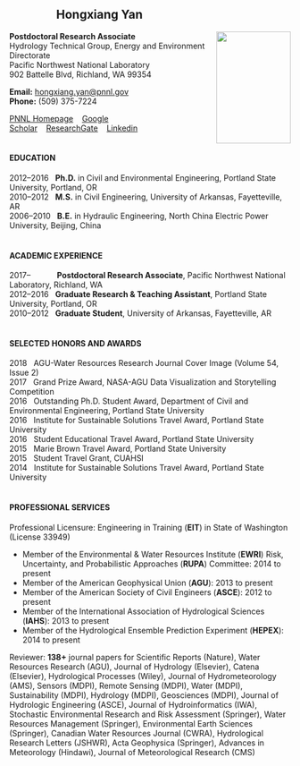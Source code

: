 <span style="margin-left: 20px;"></span> <h2 style="text-align: left;" markdown="1">&emsp;&emsp;&emsp;&emsp;Hongxiang Yan</h2>
<img src="https://drive.google.com/uc?id=1CCTnxFEZwMSKB5D1WFjoJavyOsYXoNoxFQ" width="133.5" height="200" align="right">



**Postdoctoral Research Associate** <br />
Hydrology Technical Group, Energy and Environment Directorate <br />
Pacific Northwest National Laboratory <br />
902 Battelle Blvd, Richland, WA 99354        

**Email:** hongxiang.yan@pnnl.gov <br />
**Phone:** (509) 375-7224

[PNNL Homepage](https://hydrology.pnnl.gov/staff/staff_info.asp?staff_num=3091)&nbsp;&nbsp;&nbsp;&nbsp;[Google Scholar](https://scholar.google.com/citations?user=d4lXobIAAAAJ&hl=en)&nbsp;&nbsp;&nbsp;&nbsp;[ResearchGate](https://www.researchgate.net/profile/Hongxiang_Yan)&nbsp;&nbsp;&nbsp;&nbsp;[Linkedin](https://www.linkedin.com/in/hongxiangyan/) <br /> <br />

#### EDUCATION

2012–2016&nbsp;&nbsp;&nbsp;**Ph.D.** in Civil and Environmental Engineering, Portland State University, Portland, OR <br />
2010–2012&nbsp;&nbsp;&nbsp;**M.S.** in Civil Engineering, University of Arkansas, Fayetteville, AR <br />
2006–2010&nbsp;&nbsp;&nbsp;**B.E.** in Hydraulic Engineering, North China Electric Power University, Beijing, China <br /> <br />

#### ACADEMIC EXPERIENCE 

2017–&nbsp;&nbsp;&nbsp;&nbsp;&nbsp;&nbsp;&nbsp;&nbsp;&nbsp;&nbsp;&nbsp;&nbsp;**Postdoctoral Research Associate**, Pacific Northwest National Laboratory, Richland, WA <br />
2012–2016&nbsp;&nbsp;&nbsp;**Graduate Research & Teaching Assistant**, Portland State University, Portland, OR <br />
2010–2012&nbsp;&nbsp;&nbsp;**Graduate Student**, University of Arkansas, Fayetteville, AR <br /> <br />

#### SELECTED HONORS AND AWARDS
2018&nbsp;&nbsp;&nbsp;AGU-Water Resources Research Journal Cover Image (Volume 54, Issue 2) <br />
2017&nbsp;&nbsp;&nbsp;Grand Prize Award, NASA-AGU Data Visualization and Storytelling Competition <br />
2016&nbsp;&nbsp;&nbsp;Outstanding Ph.D. Student Award, Department of Civil and Environmental Engineering, Portland State University <br />
2016&nbsp;&nbsp;&nbsp;Institute for Sustainable Solutions Travel Award, Portland State University <br />
2016&nbsp;&nbsp;&nbsp;Student Educational Travel Award, Portland State University <br />
2015&nbsp;&nbsp;&nbsp;Marie Brown Travel Award, Portland State University <br />
2015&nbsp;&nbsp;&nbsp;Student Travel Grant, CUAHSI <br />
2014&nbsp;&nbsp;&nbsp;Institute for Sustainable Solutions Travel Award, Portland State University <br /> <br />

#### PROFESSIONAL SERVICES 
Professional Licensure: Engineering in Training (**EIT**) in State of Washington (License 33949) 

- Member of the Environmental & Water Resources Institute (**EWRI**) Risk, Uncertainty, and Probabilistic Approaches (**RUPA**) Committee: 2014 to present
- Member of the American Geophysical Union (**AGU**): 2013 to present
- Member of the American Society of Civil Engineers (**ASCE**): 2012 to present     
- Member of the International Association of Hydrological Sciences (**IAHS**): 2013 to present
- Member of the Hydrological Ensemble Prediction Experiment (**HEPEX**): 2014 to present

Reviewer: **138+** journal papers for Scientific Reports (Nature), Water Resources Research (AGU), Journal of Hydrology (Elsevier), Catena (Elsevier), Hydrological Processes (Wiley), Journal of Hydrometeorology (AMS), Sensors (MDPI), Remote Sensing (MDPI), Water (MDPI), Sustainability (MDPI), Hydrology (MDPI), Geosciences (MDPI), Journal of Hydrologic Engineering (ASCE), Journal of Hydroinformatics (IWA), Stochastic Environmental Research and Risk Assessment (Springer), Water Resources Management (Springer), Environmental Earth Sciences (Springer), Canadian Water Resources Journal (CWRA), Hydrological Research Letters (JSHWR), Acta Geophysica (Springer), Advances in Meteorology (Hindawi), Journal of Meteorological Research (CMS)
